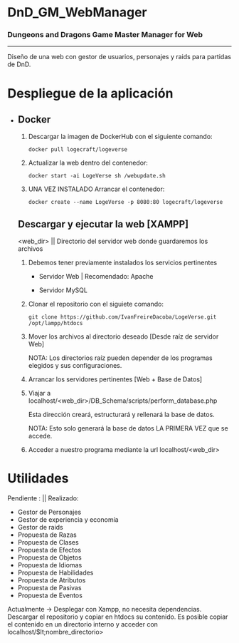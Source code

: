 # DnD_GM_WebManager
<h3>Dungeons and Dragons Game Master Manager for Web</h3>
<hr>

<p>Diseño de una web con gestor de usuarios, personajes y raids para partidas de DnD.</p>

<h1>Despliegue de la aplicación</h1>
<ul>
  <li>
    <h2>Docker</h2>
    <ol>
      <li>
        <p>Descargar la imagen de DockerHub con el siguiente comando:</p>
        <code>docker pull logecraft/logeverse</code>
      </li>
      <li>
        <p>Actualizar la web dentro del contenedor:</p>
        <code>docker start -ai LogeVerse sh /webupdate.sh</code>
      </li>
      <li>
        <p><a styles="color:green;">UNA VEZ INSTALADO</a> Arrancar el contenedor:</p>
        <code>docker create --name LogeVerse -p 8080:80 logecraft/logeverse</code>
      </li>
    </ol>
  </li>
  <h2>Descargar y ejecutar la web [XAMPP]</h2>
  <p>&lt;web_dir> || Directorio del servidor web donde guardaremos los archivos</p>
  <ol>
    <li>
      <p>Debemos tener previamente instalados los servicios pertinentes</p>
      <ul>
        <li>
          <p>Servidor Web | Recomendado: <a styles="color:green;">Apache</a></p>
        </li>
        <li>
          <p>Servidor <a styles="color:green;">MySQL</a></p>
        </li>
      </ul>
    </li>
    <li>
      <p>Clonar el repositorio con el siguiete comando:</p>
      <code>git clone https://github.com/IvanFreireDacoba/LogeVerse.git /opt/lampp/htdocs</code>
    </li>
    <li>
      <p>Mover los archivos al directorio deseado [Desde raíz de servidor Web]</p>
      <p styles="color:red;">NOTA: Los directorios raíz pueden depender de los programas elegidos y sus configuraciones.</p>
    </li>
    <li>
      <p>Arrancar los servidores pertinentes [Web + Base de Datos]</p>
    </li>
    <li>
      <p>Viajar a localhost/&lt;web_dir>/DB_Schema/scripts/perform_database.php</p>
      <p>Esta dirección creará, estructurará y rellenará la base de datos.</p>
      <p styles="color:red;">NOTA: Esto solo generará la base de datos LA PRIMERA VEZ que se accede.</p>
    </li>
    <li>
      <p>Acceder a nuestro programa mediante la url localhost/&lt;web_dir></p>
    </li>
  </ol>
</ul>

<h1>Utilidades</h1>
<p>Pendiente : <a styles="color:red; height: 200px;
                width: 200px;
                border-radius: 50%;
                text-align: center;"></a>
    || Realizado: <a styles="color:green;"></a></p>
<ul>
  <li>Gestor de Personajes <a styles="color:red; height: 200px;
                                      width: 200px;
                                      border-radius: 50%;
                                      text-align: center;"></a>
  </li>
  <li>Gestor de experiencia y economía <a styles="color:red; height: 200px;
                                      width: 200px;
                                      border-radius: 50%;
                                      text-align: center;"></a>
 </li>
  <li>Gestor de raids <a styles="color:red; height: 200px;
                                      width: 200px;
                                      border-radius: 50%;
                                      text-align: center;"></a>
 </li>
  <li>Propuesta de Razas <a styles="color:red; height: 200px;
                                      width: 200px;
                                      border-radius: 50%;
                                      text-align: center;"></a>
 </li>
  <li>Propuesta de Clases <a styles="color:red; height: 200px;
                                      width: 200px;
                                      border-radius: 50%;
                                      text-align: center;"></a>
 </li>
  <li>Propuesta de Efectos <a styles="color:red; height: 200px;
                                      width: 200px;
                                      border-radius: 50%;
                                      text-align: center;"></a>
 </li>
  <li>Propuesta de Objetos <a styles="color:red; height: 200px;
                                      width: 200px;
                                      border-radius: 50%;
                                      text-align: center;"></a>
 </li>
  <li>Propuesta de Idiomas <a styles="color:red; height: 200px;
                                      width: 200px;
                                      border-radius: 50%;
                                      text-align: center;"></a>
 </li>
  <li>Propuesta de Habilidades <a styles="color:red; height: 200px;
                                      width: 200px;
                                      border-radius: 50%;
                                      text-align: center;"></a>
 </li>
  <li>Propuesta de Atributos <a styles="color:red; height: 200px;
                                      width: 200px;
                                      border-radius: 50%;
                                      text-align: center;"></a>
 </li>
  <li>Propuesta de Pasivas <a styles="color:red; height: 200px;
                                      width: 200px;
                                      border-radius: 50%;
                                      text-align: center;"></a>
 </li>
  <li>Propuesta de Eventos <a styles="color:red; height: 200px;
                                      width: 200px;
                                      border-radius: 50%;
                                      text-align: center;"></a>
 </li>
</ul>

<p>
  Actualmente -> Desplegar con Xampp, no necesita dependencias.
  Descargar el repositorio y copiar en htdocs su contenido.
  Es posible copiar el contenido en un directorio interno y acceder con
  localhost/$lt;nombre_directorio>
</p>

